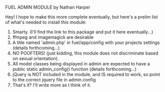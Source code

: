 FUEL ADMIN MODULE
by Nathan Harper

Hey! I hope to make this more complete eventually, but here's a prelim list of what's needed to install this module:

1. Smarty. (I'll find the link to this package and put it here eventually...)
2. ffmpeg and imagemagick are desirable
3. A title named 'admin.php' in fuel/app/config with your projects settings (details forthcoming...)
4. NO POOFTERS! (just kidding, this module does not discriminate based on sexual orientation).
5. All model classes being displayed in admin are expected to have a public static admin_config() function (details forthcoming...)
6. jQuery is NOT included in the module, and IS required to work, so point to the correct jquery file in admin.config
7. That's it? I'll write more as I think of it.
